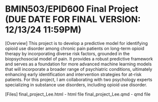 
# BMIN503/EPID600 Final Project (DUE DATE FOR FINAL VERSION: 12/13/24 11:59PM)

[Overview]
This project is to develop a predictive model for identifying opioid use disorder among chronic pain patients on long-term opioid therapy by incorporating diverse risk factors, grounded in the biopsychosocial model of pain. It provides a robust predictive framework and serves as a foundation for more advanced machine learning models that will incorporate a broader range of psychiatric conditions, ultimately enhancing early identification and intervention strategies for at-risk patients. For this project, I am collaborating with two psychology experts specializing in substance use disorders, including opioid use disorder.

[Files]
final_project_Lee.html - html file
final_project_Lee.qmd - qmd file

<!-- Links -->
[forking]: https://guides.github.com/activities/forking/

